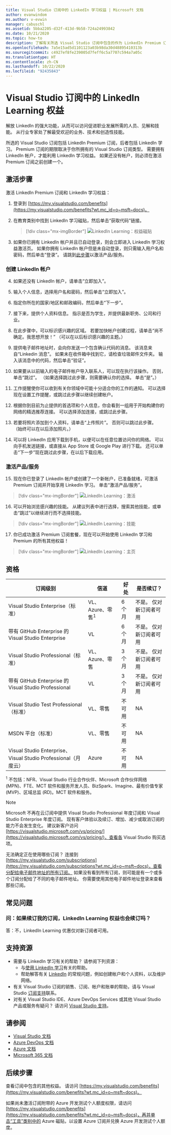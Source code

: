 ```yaml
---
title: Visual Studio 订阅中的 LinkedIn 学习权益 | Microsoft 文档
author: evanwindom
ms.author: v-evwin
manager: cabuschl
ms.assetid: 5bba2205-d32f-413d-9b58-724a24993842
ms.date: 10/21/2020
ms.topic: how-to
description: 了解有关所选 Visual Studio 订阅中包含的作为 LinkedIn Premium 订阅一部分的 LinkedIn Learning 权益。
ms.openlocfilehash: 7a5e15ad5d1101123a03b98da30d48895410313b
ms.sourcegitcommit: c4927ef8fe239005d7feff6c5a7707c594a7a05c
ms.translationtype: HT
ms.contentlocale: zh-CN
ms.lasthandoff: 10/22/2020
ms.locfileid: "92435843"
---
```

# <a name="the-linkedin-learning-benefit-in-visual-studio-subscriptions"></a>Visual Studio 订阅中的 LinkedIn Learning 权益

解放 LinkedIn 的强大功能，从而可以访问促进职业发展所需的人员、见解和技能。  从行业专家处了解最受欢迎的业务、技术和创造性技能。

所选的 Visual Studio 订阅包括 LinkedIn Premium 订阅，后者包括 LinkedIn 学习。  Premium 订阅的期限取决于你所拥有的 Visual Studio 订阅类型。
需要拥有 LinkedIn 帐户，才能利用 LinkedIn 学习权益。  如果还没有帐户，则必须在激活 Premium 订阅之前创建一个。

## <a name="activation-steps"></a>激活步骤
激活 LinkedIn Premium 订阅和 LinkedIn 学习权益：
1. 登录到 [https://my.visualstudio.com/benefits](https://my.visualstudio.com/benefits?wt.mc_id=o~msft~docs)。

2. 在教育类别中找到 LinkedIn 学习磁贴，然后单击“获取代码”链接。
   > [!div class="mx-imgBorder"]
   > ![LinkedIn Learning：权益磁贴](_img/vs-linkedin/vs-linkedin-6-month-tile.png "单击“获取代码”以索取代码即可开始使用。")

3. 如果你已拥有 LinkedIn 帐户并且已自动登录，则会立即进入 LinkedIn 学习权益激活页。  如果你拥有 LinkedIn 帐户但是未自动登录，则只需输入用户名和密码，然后单击“登录”。  请跳到[此步骤](#activate-your-offer)以激活产品/服务。

### <a name="create-a-linkedin-account"></a>创建 LinkedIn 帐户
4. 如果还没有 LinkedIn 帐户，请单击“立即加入”。

5. 输入个人信息，选择用户名和密码，然后单击“立即加入”。

6. 指定你所在的国家/地区和邮政编码，然后单击“下一步”。

7. 接下来，提供个人资料信息。  指示是否为学生，并提供最新职务、公司和行业。

8. 在此步骤中，可以标识感兴趣的区域。  若要加快帐户创建过程，请单击“尚不确定。我思想开放！”  （可以在以后标识感兴趣的主题。）

9. 提供电子邮件地址时，会向你发送一个包含确认代码的消息。  该消息来自“Linkedin 消息”。  如果未在收件箱中找到它，请检查垃圾邮件文件夹。  输入该消息中的代码，然后单击“验证”。

10. 如果要从以前输入的电子邮件帐户导入联系人，可以现在执行该操作。  否则，单击“跳过”。 （如果选择跳过此步骤，则需要确认你的选择。  单击“是”。）

11. 工作提醒使你可以收到有关你领域中可能十分适合你的工作的通知。  可以选择现在设置工作提醒，或跳过此步骤以继续创建帐户。

12. 根据你到目前为止提供的首选项和个人信息，你会看到一组用于开始构建你的网络的精选推荐连接。  可以选择添加连接，或跳过此步骤。

13. 若要将照片添加到个人资料，请单击“上传照片”。  否则可以跳过此步骤。  （始终可以在以后添加照片。）

14. 可以将 LinkedIn 应用下载到手机，以便可以在任意位置访问你的网络。  可以向手机发送链接，或直接从 App Store 或 Google Play 进行下载。  还可以单击“下一步”现在跳过此步骤，在以后下载应用。

### <a name="activate-your-offer"></a>激活产品/服务
15. 现在你已登录了 LinkedIn 帐户或创建了一个新帐户，已准备就绪，可激活 Premium 订阅并开始享用 LinkedIn 学习。  单击“激活产品/服务”。
   > [!div class="mx-imgBorder"]
   > ![LinkedIn Learning：激活](_img/vs-linkedin/vs-linkedin-Activate1.png "单击“激活产品/服务”以开始学习。")

16. 可以开始浏览感兴趣的技能。  从建议列表中进行选择，搜索其他技能，或单击“跳过”以继续进行而不选择技能。
   > [!div class="mx-imgBorder"]
   > ![LinkedIn Learning：技能](_img/vs-linkedin/vs-linkedin-skills.png "选择想要查看的技能。")

17. 你已成功激活 Premium 订阅套餐，现在可以开始使用 LinkedIn 学习和 Premium 的所有其他权益！
   > [!div class="mx-imgBorder"]
   > ![LinkedIn Learning：主页](_img/vs-linkedin/vs-linkedin-learning-home.png "欢迎使用包含 LinkedIn Learning 的 LinkedIn Premium！")

## <a name="eligibility"></a>资格

| 订阅级别                                                 |     信道                                            | 好处                                                          | 是否续订？    |
|--------------------------------------------------------------------|---------------------------------------------------------|------------------------------------------------------------------|---------------|
| Visual Studio Enterprise（标准）   | VL、Azure、零售<sup>1</sup> | 6 个月       |  不是。  仅对新订阅者可用          |
| 带有 GitHub Enterprise 的 Visual Studio Enterprise   | VL | 6 个月       |  不是。  仅对新订阅者可用          |
| Visual Studio Professional（标准） | VL、Azure、零售                                       | 3 个月                                                            |不是。  仅对新订阅者可用         |
| 带有 GitHub Enterprise 的 Visual Studio Professional | VL | 3 个月      | 不是。  仅对新订阅者可用         |
| Visual Studio Test Professional（标准）                         | VL、零售                                              | 不可用                                            |  NA         |
| MSDN 平台（标准）                                          | VL、零售                                              | 不可用                                              | NA         |
| Visual Studio Enterprise、Visual Studio Professional（月度云） | Azure                                       | 不可用                                                           |NA|

<sup>1</sup> 不包括：NFR、Visual Studio 行业合作伙伴、Microsoft 合作伙伴网络 (MPN)、FTE、MCT 软件和服务开发人员、BizSpark、Imagine、最有价值专家 (MVP)、区域总监 (RD)。MCT 软件和服务。

> [!NOTE]
> Microsoft 不再在云订阅中提供 Visual Studio Professional 年度订阅和 Visual Studio Enterprise 年度订阅。 现有客户体验以及续订、增加、减少或取消订阅的能力不会发生变化。 建议新客户访问 [https://visualstudio.microsoft.com/vs/pricing/](https://visualstudio.microsoft.com/vs/pricing/)，查看各 Visual Studio 购买选项。

无法确定正在使用哪些订阅？  连接到 [https://my.visualstudio.com/subscriptions](https://my.visualstudio.com/subscriptions?wt.mc_id=o~msft~docs)，查看分配给电子邮件地址的所有订阅。 如果没有看到所有订阅，则可能是有一个或多个订阅分配给了不同的电子邮件地址。  你需要使用其他电子邮件地址登录来查看那些订阅。

## <a name="frequently-asked-questions"></a>常见问题
### <a name="q-if-i-renew-my-subscription-does-my-linkedin-learning-benefit-also-renew"></a>问：如果续订我的订阅，LinkedIn Learning 权益也会续订吗？
答：不，LinkedIn Learning 优惠仅对新订阅者可用。

## <a name="support-resources"></a>支持资源
- 需要与 LinkedIn 学习有关的帮助？  请参阅下列资源：
  - 与[使用 LinkedIn 学习](https://www.linkedin.com/help/learning)有关的帮助。
  - 帮助解答有关 [LinkedIn](https://www.linkedin.com/help/linkedin) 的常规问题，例如创建帐户和个人资料，以及维护网络。
- 有关 Visual Studio 订阅的销售、订阅、帐户和账单的帮助，请与 Visual Studio [订阅支持](https://visualstudio.microsoft.com/subscriptions/support/)联系。
- 对有关 Visual Studio IDE、Azure DevOps Services 或其他 Visual Studio 产品或服务有疑问？  请访问 [Visual Studio 支持](https://visualstudio.microsoft.com/support/)。

## <a name="see-also"></a>请参阅
- [Visual Studio 文档](/visualstudio/)
- [Azure DevOps 文档](/azure/devops/)
- [Azure 文档](/azure/)
- [Microsoft 365 文档](/microsoft-365/)

## <a name="next-steps"></a>后续步骤
查看订阅中包含的其他权益。 请访问 [https://my.visualstudio.com/benefits](https://my.visualstudio.com/benefits?wt.mc_id=o~msft~docs)。

如果尚未激活订阅附带的 Azure 开发测试个人额度权限，请访问 [https://my.visualstudio.com/benefits](https://my.visualstudio.com/benefits?wt.mc_id=o~msft~docs)，再并单击“工具”类别中的 Azure 磁贴，以设置 Azure 订阅并兑换 Azure 开发测试个人额度。